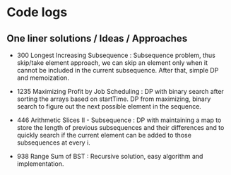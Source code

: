 # Code logs

## One liner solutions / Ideas / Approaches

- 300 Longest Increasing Subsequence : 
    Subsequence problem, thus skip/take element approach, we can skip an element only
    when it cannot be included in the current subsequence.
    After that, simple DP and memoization.

- 1235 Maximizing Profit by Job Scheduling :
    DP with binary search after sorting the arrays based on startTime.
    DP from maximizing, binary search to figure out the next possible element in the sequence.

- 446 Arithmetic Slices II - Subsequence :
    DP with maintaining a map to store the length of previous subsequences and their differences and to quickly search if the current element can be added to those subsequences at every i.

- 938 Range Sum of BST :
    Recursive solution, easy algorithm and implementation.